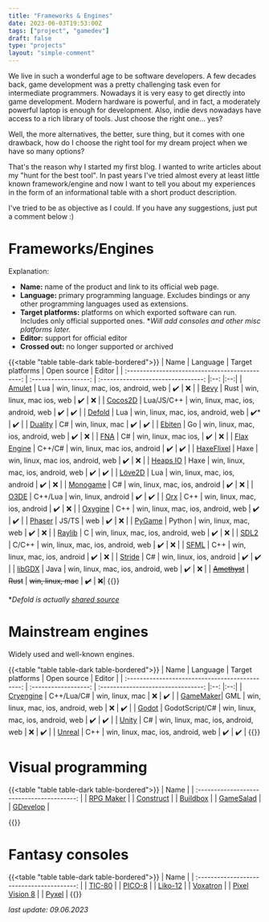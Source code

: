 ```yaml
---
title: "Frameworks & Engines"
date: 2023-06-03T19:53:00Z
tags: ["project", "gamedev"]
draft: false
type: "projects"
layout: "simple-comment"
---
```

We live in such a wonderful age to be software developers. A few decades back, game development was a pretty challenging task even for intermediate programmers. Nowadays it is very easy to get directly into game development. Modern hardware is powerful, and in fact, a moderately powerful laptop is enough for development. Also, indie devs nowadays have access to a rich library of tools. Just choose the right one... yes? 

Well, the more alternatives, the better, sure thing, but it comes with one drawback, how do I choose the right tool for my dream project when we have so many options? 

That's the reason why I started my first blog. I wanted to write articles about my "hunt for the best tool". In past years I've tried almost every at least little known framework/engine and now I want to tell you about my experiences in the form of an informational table with a short product description.

I've tried to be as objective as I could. If you have any suggestions, just put a comment below :)

# Frameworks/Engines

Explanation: 

- **Name:** name of the product and link to its official web page.
- **Language:** primary programming language. Excludes bindings or any other programming languages used as extensions.
- **Target platforms:** platforms on which exported software can run. Includes only official supported ones. **Will add consoles and other misc platforms later.*
- **Editor:** support for official editor
- **Crossed out:** no longer supported or archived

{{<table "table table-dark table-bordered">}}
| Name | Language | Target platforms | Open source | Editor |
| :---------------------------------------------: | :------------------: | :--------------------------------: |:--: |:--:|
| [Amulet](http://www.amulet.xyz/)                | Lua                  | win, linux, mac, ios, android, web | ✔️  | ❌ |
| [Bevy](https://bevyengine.org/)                 | Rust                 | win, linux, mac ios, web           | ✔️  | ❌ |
| [Cocos2D](https://www.cocos.com/en)             | Lua/JS/C++           | win, linux, mac, ios, android, web | ✔️  | ✔️ |
| [Defold](https://defold.com/)                   | Lua                  | win, linux, mac, ios, android, web | ✔️* | ✔️ |
| [Duality](https://adamslair.github.io/duality/) | C#                   | win, linux, mac                    | ✔️  | ✔️ |
| [Ebiten](https://ebitengine.org/)               | Go                   | win, linux, mac, ios, android, web | ✔️  | ❌ |
| [FNA](https://fna-xna.github.io/)               | C#                   | win, linux, mac ios,               | ✔️  | ❌ |
| [Flax Engine](https://flaxengine.com/)          | C++/C#               | win, linux, mac ios, android       | ✔️  | ✔️ |
| [HaxeFlixel](https://haxeflixel.com/)           | Haxe                 | win, linux, mac ios, android, web  | ✔️  | ❌ |
| [Heaps IO](https://heaps.io/)                   | Haxe                 | win, linux, mac, ios, android, web | ✔️  | ✔️ |
| [Löve2D](https://love2d.org/)                   | Lua                  | win, linux, mac, ios, android      | ✔️  | ❌ |
| [Monogame](https://www.monogame.net/)           | C#                   | win, linux, mac, ios, android      | ✔️  | ❌ |
| [O3DE](https://www.o3de.org/)                   | C++/Lua              | win, linux, android                | ✔️  | ✔️ |
| [Orx](https://orx-project.org/)                 | C++                  | win, linux, mac, ios, android      | ✔️  | ❌ |
| [Oxygine](https://oxygine.org/)                 | C++                  | win, linux, mac, ios, android, web | ✔️  | ✔️ |
| [Phaser](https://phaser.io/)                    | JS/TS                | web                                | ✔️  | ❌ |
| [PyGame](https://www.pygame.org/)               | Python               | win, linux, mac, web               | ✔️  | ❌ |
| [Raylib](https://www.raylib.com/)               | C                    | win, linux, mac, ios, android, web | ✔️  | ❌ |
| [SDL2](https://www.libsdl.org/)                 | C/C++                | win, linux, mac, ios, android, web | ✔️  | ❌ |
| [SFML](https://www.sfml-dev.org/)               | C++                  | win, linux, mac, ios, android      | ✔️  | ❌ |
| [Stride](https://www.stride3d.net/)             | C#                   | win, linux, ios, android           | ✔️  | ✔️ |
| [libGDX](https://libgdx.com/)                   | Java                 | win, linux, mac, ios, android, web | ✔️  | ❌ |
| ~~[Amethyst](https://amethyst.rs/)~~            | ~~Rust~~             | ~~win, linux, mac~~                | ~~✔️~~  | ~~❌~~|
{{</table>}}

**Defold is actually [shared source](https://defold.com/license/)*

# Mainstream engines

Widely used and well-known engines. 

{{<table "table table-dark table-bordered">}}
| Name | Language | Target platforms | Open source | Editor |
| :---------------------------------------------: | :------------------: | :--------------------------------: |:--: |:--:|
| [Cryengine](https://www.cryengine.com/)         | C++/Lua/C#      | win, linux, mac                    | ❌  | ✔️ |
| [GameMaker](https://www.yoyogames.com/gamemaker)| GML             | win, linux, mac, ios, android, web | ❌  | ✔️ |
| [Godot](https://godotengine.org/)               | GodotScript/C#  | win, linux, mac, ios, android, web | ✔️  | ✔️ |
| [Unity](https://unity.com/)                     | C#              | win, linux, mac, ios, android, web | ❌  | ✔️ |
| [Unreal](https://www.unrealengine.com/en-US/)   | C++             | win, linux, mac, ios, android, web | ✔️  | ✔️ |
{{</table>}}

# Visual programming

{{<table "table table-dark table-bordered">}}
| Name |
| :----------------------------------------: | 
| [RPG Maker](http://www.rpgmakerweb.com/)   |
| [Construct](https://www.construct.net/en)  |
| [Buildbox](https://www.buildbox.com/)      |
| [GameSalad](https://gamesalad.com/)        |
| [GDevelop](https://gdevelop.io/)        |

{{</table>}}

# Fantasy consoles

{{<table "table table-dark table-bordered">}}
| Name |
| :----------------------------------------: | 
| [TIC-80](https://tic80.com/)   |
| [PICO-8](https://www.lexaloffle.com/pico-8.php)  |
| [Liko-12](https://liko-12.github.io/)      |
| [Voxatron](https://www.lexaloffle.com/voxatron.php)      |
| [Pixel Vision 8](https://pixelvision8.github.io/Website/)      |
| [Pyxel](https://github.com/kitao/pyxel)      |
{{</table>}}

*last update: 09.06.2023*